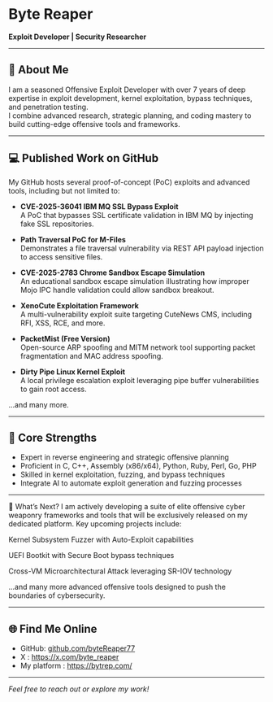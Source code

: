 #  Byte Reaper

**Exploit Developer | Security Researcher**

---

## 🎯 About Me  
I am a seasoned Offensive Exploit Developer with over 7 years of deep expertise in exploit development, kernel exploitation, bypass techniques, and penetration testing.  
I combine advanced research, strategic planning, and coding mastery to build cutting-edge offensive tools and frameworks.

---

## 💻 Published Work on GitHub  
My GitHub hosts several proof-of-concept (PoC) exploits and advanced tools, including but not limited to:

- **CVE-2025-36041 IBM MQ SSL Bypass Exploit**  
  A PoC that bypasses SSL certificate validation in IBM MQ by injecting fake SSL repositories.

- **Path Traversal PoC for M-Files**  
  Demonstrates a file traversal vulnerability via REST API payload injection to access sensitive files.

- **CVE-2025-2783 Chrome Sandbox Escape Simulation**  
  An educational sandbox escape simulation illustrating how improper Mojo IPC handle validation could allow sandbox breakout.

- **XenoCute Exploitation Framework**  
  A multi-vulnerability exploit suite targeting CuteNews CMS, including RFI, XSS, RCE, and more.

- **PacketMist (Free Version)**  
  Open-source ARP spoofing and MITM network tool supporting packet fragmentation and MAC address spoofing.

- **Dirty Pipe Linux Kernel Exploit**  
  A local privilege escalation exploit leveraging pipe buffer vulnerabilities to gain root access.

…and many more.

---

## 🧠 Core Strengths  
- Expert in reverse engineering and strategic offensive planning  
- Proficient in C, C++, Assembly (x86/x64), Python, Ruby, Perl, Go, PHP  
- Skilled in kernel exploitation, fuzzing, and bypass techniques  
- Integrate AI to automate exploit generation and fuzzing processes  
---

🚀 What’s Next?
I am actively developing a suite of elite offensive cyber weaponry frameworks and tools that will be exclusively released on my dedicated platform. Key upcoming projects include:

Kernel Subsystem Fuzzer with Auto-Exploit capabilities

UEFI Bootkit with Secure Boot bypass techniques

Cross-VM Microarchitectural Attack leveraging SR-IOV technology

...and many more advanced offensive tools designed to push the boundaries of cybersecurity.


---

## 🌐 Find Me Online  
- GitHub: [github.com/byteReaper77](https://github.com/byteReaper77)  
- X : https://x.com/byte_reaper
- My platform : https://bytrep.com/
---

*Feel free to reach out or explore my work!*




